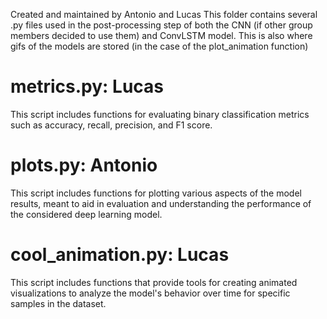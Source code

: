 Created and maintained by Antonio and Lucas
This folder contains several .py files used in the post-processing step of both the CNN (if other group members decided to use them) and ConvLSTM model.
This is also where gifs of the models are stored (in the case of the plot_animation function)

# metrics.py: Lucas
This script includes functions for evaluating binary classification metrics such as accuracy, recall, precision, and F1 score.

# plots.py: Antonio
This script includes functions for plotting various aspects of the model results, meant to aid in evaluation and understanding the performance of the considered deep learning model.

# cool_animation.py: Lucas
This script includes functions that provide tools for creating animated visualizations to analyze the model's behavior over time for specific samples in the dataset.